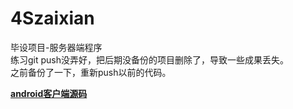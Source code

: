 # 4Szaixian
毕设项目-服务器端程序  
练习git push没弄好，把后期没备份的项目删除了，导致一些成果丢失。  
之前备份了一下，重新push以前的代码。


[**android客户端源码**](https://github.com/jhd147350/4SzaixianApp)

